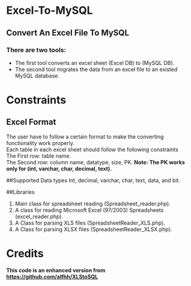 # Excel-To-MySQL


## Convert An Excel File To MySQL 

### There are two tools:
  - The first tool converts an excel sheet (Excel DB) to (MySQL DB).<br>
  - The second tool migrates the data from an excel file to an existed MySQL database.

# Constraints

## Excel Format
The user have to follow a certain format to make the converting functionality work properly.<br>
Each table in each excel sheet should follow the following constraints<br>
  The First row: table name.<br>
  The Second row: column name, datatype, size, PK. <b>Note: The PK works only for (int, varchar, char, decimal, text).</b>

##Supported Data types
Int, decimal, varchar, char, text, data, and bit.


##Libraries
1.	Main class for spreadsheet reading (Spreadsheet_reader.php).
2.	A class for reading Microsoft Excel (97/2003) Spreadsheets (excel_reader.php).
3.	A Class for parsing XLS files (SpreadsheetReader_XLS.php).
4.	A Class for parsing XLSX files (SpreadsheetReader_XLSX.php).


# Credits
<b> This code is an enhanced version from https://github.com/alfhh/XLStoSQL </b>


